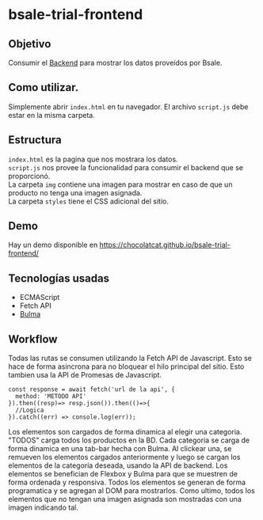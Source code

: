 # bsale-trial-frontend
## Objetivo
Consumir el [Backend](https://github.com/chocolatcat/bsale-trial-backend) para mostrar los datos proveídos por Bsale.
## Como utilizar.
Simplemente abrir `index.html` en tu navegador. El archivo `script.js` debe estar en la misma carpeta.
## Estructura
`index.html` es la pagina que nos mostrara los datos.  
`script.js` nos provee la funcionalidad para consumir el backend que se proporcionó.  
La carpeta `img` contiene una imagen para mostrar en caso de que un producto no tenga una imagen asignada.  
La carpeta `styles` tiene el CSS adicional del sitio.  
## Demo
Hay un demo disponible en https://chocolatcat.github.io/bsale-trial-frontend/
## Tecnologías usadas
* ECMAScript
* Fetch API
* [Bulma](https://bulma.io/)
## Workflow
Todas las rutas se consumen utilizando la Fetch API de Javascript. Esto se hace de forma asincrona para no bloquear el hilo principal del sitio. Esto tambien usa la API de Promesas de Javascript.
```
const response = await fetch('url de la api', {
  method: 'METODO API'
}).then((resp)=> resp.json()).then(()=>{
  //Logica
}).catch((err) => console.log(err));
```
Los elementos son cargados de forma dinamica al elegir una categoria. "TODOS" carga todos los productos en la BD.
Cada categoria se carga de forma dinamica en una tab-bar hecha con Bulma. Al clickear una, se remueven los elementos cargados anteriormente y luego se cargan los elementos de la categoría deseada, usando la API de backend.
Los elementos se benefician de Flexbox y Bulma para que se muestren de forma ordenada y responsiva. 
Todos los elementos se generan de forma programatica y se agregan al DOM para mostrarlos.
Como ultimo, todos los elementos que no tengan una imagen asignada son mostradas con una imagen indicando tal.
